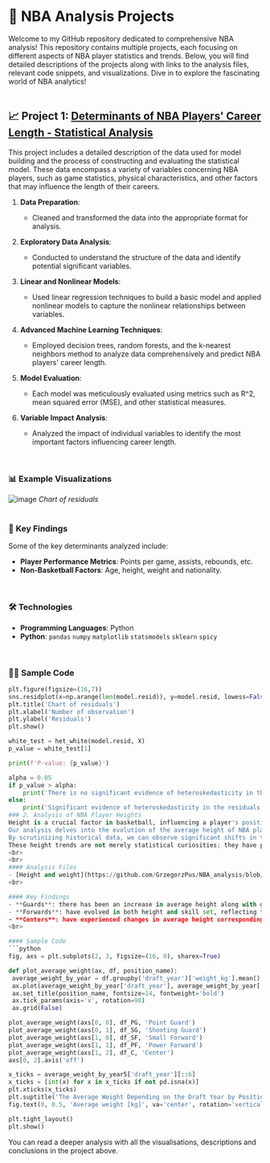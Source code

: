 # 🏀 NBA Analysis Projects

Welcome to my GitHub repository dedicated to comprehensive NBA analysis! This repository contains multiple projects, each focusing on different aspects of NBA player statistics and trends. Below, you will find detailed descriptions of the projects along with links to the analysis files, relevant code snippets, and visualizations. Dive in to explore the fascinating world of NBA analytics! 
<br>
<br>
## 📈 Project 1: [Determinants of NBA Players' Career Length - Statistical Analysis](https://github.com/GrzegorzPus/NBA_analysis/blob/main/NBA%20players'%20career%20lengths.ipynb)

This project includes a detailed description of the data used for model building and the process of constructing and evaluating the statistical model. These data encompass a variety of variables concerning NBA players, such as game statistics, physical characteristics, and other factors that may influence the length of their careers.
<br>

1. **Data Preparation**:
   - Cleaned and transformed the data into the appropriate format for analysis.

2. **Exploratory Data Analysis**:
   - Conducted to understand the structure of the data and identify potential significant variables.

3. **Linear and Nonlinear Models**:
   - Used linear regression techniques to build a basic model and applied nonlinear models to capture the nonlinear relationships between variables.

4. **Advanced Machine Learning Techniques**:
   - Employed decision trees, random forests, and the k-nearest neighbors method to analyze data comprehensively and predict NBA players' career length.

5. **Model Evaluation**:
   - Each model was meticulously evaluated using metrics such as R^2, mean squared error (MSE), and other statistical measures.

6. **Variable Impact Analysis**:
   - Analyzed the impact of individual variables to identify the most important factors influencing career length.
<br>

   ### 📊 Example Visualizations

   ![image](https://github.com/user-attachments/assets/ad1d08b7-18b8-4a13-909c-859dbfaca973)
   *Chart of residuals*
<br>
<br>

   ### 🔑 Key Findings
   Some of the key determinants analyzed include:
   - **Player Performance Metrics**: Points per game, assists, rebounds, etc.
   - **Non-Basketball Factors**: Age, height, weight and nationality.
<br>

   ### 🛠️ Technologies
   - **Programming Languages**: Python
  - **Python**: `pandas`  `numpy` `matplotlib` `statsmodels` `sklearn` `spicy`
<br>

   ### 👨‍💻 Sample Code
   ```python
   plt.figure(figsize=(16,7))
   sns.residplot(x=np.arange(len(model.resid)), y=model.resid, lowess=False, color="g")
   plt.title('Chart of residuals')
   plt.xlabel('Number of observation')
   plt.ylabel('Residuals')
   plt.show()

   white_test = het_white(model.resid, X)
   p_value = white_test[1]

   print(f'P-value: {p_value}')

   alpha = 0.05
   if p_value > alpha:
       print('There is no significant evidence of heteroskedasticity in the residuals')
   else:
       print('Significant evidence of heteroskedasticity in the residuals was detected')
### 2. Analysis of NBA Player Heights
Height is a crucial factor in basketball, influencing a player's position and role on the team. This project examines the distribution of player heights and how they have evolved over time. \
Our analysis delves into the evolution of the average height of NBA players across different eras, identifying observable trends and patterns. This section specifically concentrates on how the typical height for each position—guard, forward, and center—has transformed over the years. We examine the implications of these height changes for team strategies and player roles within the league. \
By scrutinizing historical data, we can observe significant shifts in the physical profiles of players occupying different positions. For instance, guards have not only become taller but also more versatile, impacting the dynamics of backcourt play. Forwards have evolved in both height and skill set, reflecting the modern game's demands for multi-functional players who can stretch the floor. Centers, traditionally the tallest players on the court, have seen variations in average height corresponding with changes in playing style, such as the increased emphasis on perimeter shooting and agility. \
These height trends are not merely statistical curiosities; they have profound implications for how teams construct their rosters and devise their strategies. Taller guards might suggest a shift towards a more defensively robust and versatile backcourt, while the evolving role of forwards indicates a need for players who can adapt to multiple positions and responsibilities. The changing profile of centers underscores the ongoing transition from traditional post play to a more dynamic, perimeter-oriented approach.
<br>
<br>
#### Analysis Files
- [Height and weight](https://github.com/GrzegorzPus/NBA_analysis/blob/main/Height%20and%20weight.ipynb)
<br>

#### Key Findings
- **Guards**: there has been an increase in average height along with greater versatility and defensive skills, significantly impacting the dynamics of backcourt play
- **Forwards**: have evolved in both height and skill set, reflecting the modern game's demand for multi-functional players capable of adapting to various roles and extending play to the perimeter
- **Centers**: have experienced changes in average height corresponding with a shift from traditional post play to a more dynamic, perimeter-oriented style, emphasizing mobility and shooting abilities
<br>

#### Sample Code
```python
fig, axs = plt.subplots(2, 3, figsize=(16, 9), sharex=True)

def plot_average_weight(ax, df, position_name):
    average_weight_by_year = df.groupby('draft_year')['weight_kg'].mean().reset_index()
    ax.plot(average_weight_by_year['draft_year'], average_weight_by_year['weight_kg'], marker='o')
    ax.set_title(position_name, fontsize=14, fontweight='bold')
    ax.tick_params(axis='x', rotation=90)
    ax.grid(False)

plot_average_weight(axs[0, 0], df_PG, 'Point Guard')
plot_average_weight(axs[0, 1], df_SG, 'Shooting Guard')
plot_average_weight(axs[1, 0], df_SF, 'Small Forward')
plot_average_weight(axs[1, 1], df_PF, 'Power Forward')
plot_average_weight(axs[1, 2], df_C, 'Center')
axs[0, 2].axis('off')

x_ticks = average_weight_by_year5['draft_year'][::6]
x_ticks = [int(x) for x in x_ticks if not pd.isna(x)]
plt.xticks(x_ticks)
plt.suptitle('The Average Weight Depending on the Draft Year by Position', fontsize=18, fontweight='bold')
fig.text(0, 0.5, 'Average weight [kg]', va='center', rotation='vertical', fontsize=12, fontweight='bold')

plt.tight_layout()
plt.show()
```
You can read a deeper analysis with all the visualisations, descriptions and conclusions in the project above.
